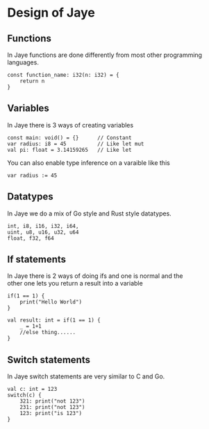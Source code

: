 # Design of Jaye

## Functions
In Jaye functions are done differently from most other programming<br>
languages.

```
const function_name: i32(n: i32) = {
    return n
}
```

## Variables
In Jaye there is 3 ways of creating variables
```
const main: void() = {}      // Constant
var radius: i8 = 45          // Like let mut
val pi: float = 3.14159265   // Like let
```
You can also enable type inference on a varaible like this
```
var radius := 45
```

## Datatypes
In Jaye we do a mix of Go style and Rust style datatypes.
```
int, i8, i16, i32, i64,
uint, u8, u16, u32, u64
float, f32, f64
```

## If statements
In Jaye there is 2 ways of doing ifs and one is normal and the<br>
other one lets you return a result into a variable
```
if(1 == 1) {
    print("Hello World")
}

val result: int = if(1 == 1) {
    _ = 1+1
    //else thing......
}
```

## Switch statements
In Jaye switch statements are very similar to C and Go.
```
val c: int = 123
switch(c) {
    321: print("not 123")
    231: print("not 123")
    123: print("is 123")
}
```
